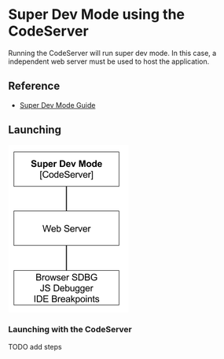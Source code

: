 # Super Dev Mode using the CodeServer
Running the CodeServer will run super dev mode. In this case, 
a independent web server must be used to host the application.

## Reference

* [Super Dev Mode Guide](http://www.gwtproject.org/articles/superdevmode.html)


## Launching 

<img src="images/superdevmode-codeserver.png" />


### Launching with the CodeServer	
TODO add steps




